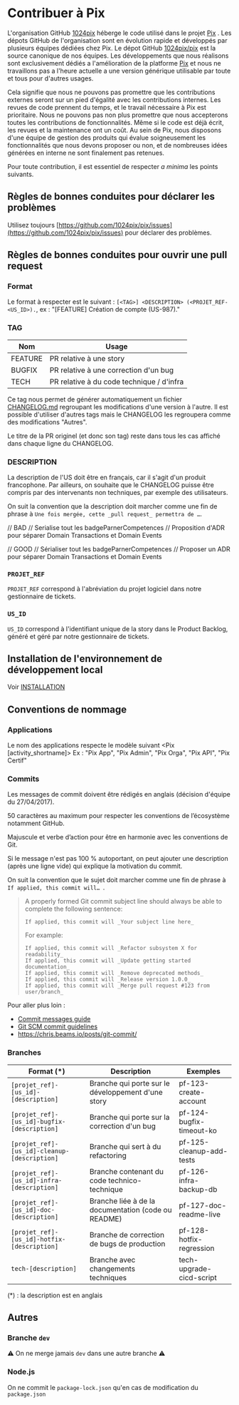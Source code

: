 # Contribuer à Pix

L'organisation GitHub [1024pix](https://github.com/1024pix) héberge le code utilisé dans le projet [Pix](https://pix.fr)
. Les dépots GitHub de l'organisation sont en évolution rapide et développés par plusieurs équipes dédiées chez Pix. Le
dépot GitHub [1024pix/pix](https://github.com/1024pix/pix) est la source canonique de nos équipes. Les développements
que nous réalisons sont exclusivement dédiés a l'amélioration de la platforme [Pix](https://pix.fr) et nous ne
travaillons pas a l'heure actuelle a une version générique utilisable par toute et tous pour d'autres usages.

Cela signifie que nous ne pouvons pas promettre que les contributions externes seront sur un pied d'égalité avec les
contributions internes. Les revues de code prennent du temps, et le travail nécessaire à Pix est prioritaire. Nous ne
pouvons pas non plus promettre que nous accepterons toutes les contributions de fonctionnalités. Même si le code est
déjà écrit, les revues et la maintenance ont un coût. Au sein de Pix, nous disposons d'une équipe de gestion des
produits qui évalue soigneusement les fonctionnalités que nous devons proposer ou non, et de nombreuses idées générées
en interne ne sont finalement pas retenues.

Pour toute contribution, il est essentiel de respecter *a minima* les points suivants.

## Règles de bonnes conduites pour déclarer les problèmes

Utilisez toujours [https://github.com/1024pix/pix/issues](https://github.com/1024pix/pix/issues) pour déclarer des
problèmes.

## Règles de bonnes conduites pour ouvrir une pull request

### Format

Le format à respecter est le suivant : `[<TAG>] <DESCRIPTION> (<PROJET_REF-<US_ID>).`, ex : "[FEATURE] Création de
compte (US-987)."

### TAG

Nom | Usage
--- | ---
FEATURE | PR relative à une story
BUGFIX | PR relative à une correction d'un bug
TECH | PR relative à du code technique / d'infra

Ce tag nous permet de générer automatiquement un fichier [CHANGELOG.md](../CHANGELOG.md) regroupant les modifications
d'une version à l'autre. Il est possible d'utiliser d'autres tags mais le CHANGELOG les regroupera comme des
modifications "Autres".

Le titre de la PR originel (et donc son tag) reste dans tous les cas affiché dans chaque ligne du CHANGELOG.

### DESCRIPTION

La description de l'US doit être en français, car il s'agit d'un produit francophone.
Par ailleurs, on souhaite que le CHANGELOG puisse être compris par des intervenants non techniques, par exemple des
utilisateurs.

On suit la convention que la description doit marcher comme une fin de phrase
à `Une fois mergée, cette _pull request_ permettra de …`.

// BAD
// Serialise tout les badgeParnerCompetences
// Proposition d'ADR pour séparer Domain Transactions et Domain Events

// GOOD
// Sérialiser tout les badgeParnerCompetences
// Proposer un ADR pour séparer Domain Transactions et Domain Events

### `PROJET_REF`

`PROJET_REF` correspond à l'abréviation du projet logiciel dans notre gestionnaire de tickets.

### `US_ID`

`US_ID` correspond à l'identifiant unique de la story dans le Product Backlog, généré et géré par notre gestionnaire de
tickets.

## Installation de l'environnement de développement local

Voir [INSTALLATION](INSTALLATION.md)

## Conventions de nommage

### Applications

Le nom des applications respecte le modèle suivant <Pix [activity_shortname]>
Ex : "Pix App", "Pix Admin", "Pix Orga", "Pix API", "Pix Certif"

### Commits

Les messages de commit doivent être rédigés en anglais (décision d'équipe du 27/04/2017).

50 caractères au maximum pour respecter les conventions de l’écosystème notamment GitHub.

Majuscule et verbe d’action pour être en harmonie avec les conventions de Git.

Si le message n'est pas 100 % autoportant, on peut ajouter une description (après une ligne vide) qui explique la
motivation du commit.

On suit la convention que le sujet doit marcher comme une fin de phrase à `If applied, this commit will… `.

> A properly formed Git commit subject line should always be able to complete the following sentence:
>
>     If applied, this commit will _Your subject line here_
>
> For example:
>
>     If applied, this commit will _Refactor subsystem X for readability_
>     If applied, this commit will _Update getting started documentation_
>     If applied, this commit will _Remove deprecated methods_
>     If applied, this commit will _Release version 1.0.0_
>     If applied, this commit will _Merge pull request #123 from user/branch_

Pour aller plus loin :

- [Commit messages guide](https://github.com/RomuloOliveira/commit-messages-guide/blob/master/README.md)
- [Git SCM commit guidelines](https://git-scm.com/book/en/v2/Distributed-Git-Contributing-to-a-Project#_commit_guidelines)
- https://chris.beams.io/posts/git-commit/

### Branches

Format (\*) | Description | Exemples
--- | --- | ---
`[projet_ref]-[us_id]-[description]` | Branche qui porte sur le développement d'une story | pf-123-create-account
`[projet_ref]-[us_id]-bugfix-[description]` | Branche qui porte sur la correction d'un bug | pf-124-bugfix-timeout-ko
`[projet_ref]-[us_id]-cleanup-[description]` | Branche qui sert à du refactoring | pf-125-cleanup-add-tests
`[projet_ref]-[us_id]-infra-[description]` | Branche contenant du code technico-technique | pf-126-infra-backup-db
`[projet_ref]-[us_id]-doc-[description]` | Branche liée à de la documentation (code ou README) | pf-127-doc-readme-live
`[projet_ref]-[us_id]-hotfix-[description]` | Branche de correction de bugs de production | pf-128-hotfix-regression
`tech-[description]` | Branche  avec changements techniques | tech-upgrade-cicd-script

(\*) : la description est en anglais

## Autres

### Branche `dev`

⚠️ On ne merge jamais `dev` dans une autre branche ⚠️

### Node.js

On ne commit le `package-lock.json` qu'en cas de modification du `package.json`
